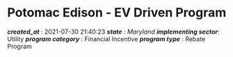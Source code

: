 # Potomac Edison - EV Driven Program 
 ***created_at*** : 2021-07-30 21:40:23 
 ***state** : Maryland 
 **implementing sector***: Utility 
 ***program category*** : Financial Incentive 
 ***program type*** : Rebate Program 
 